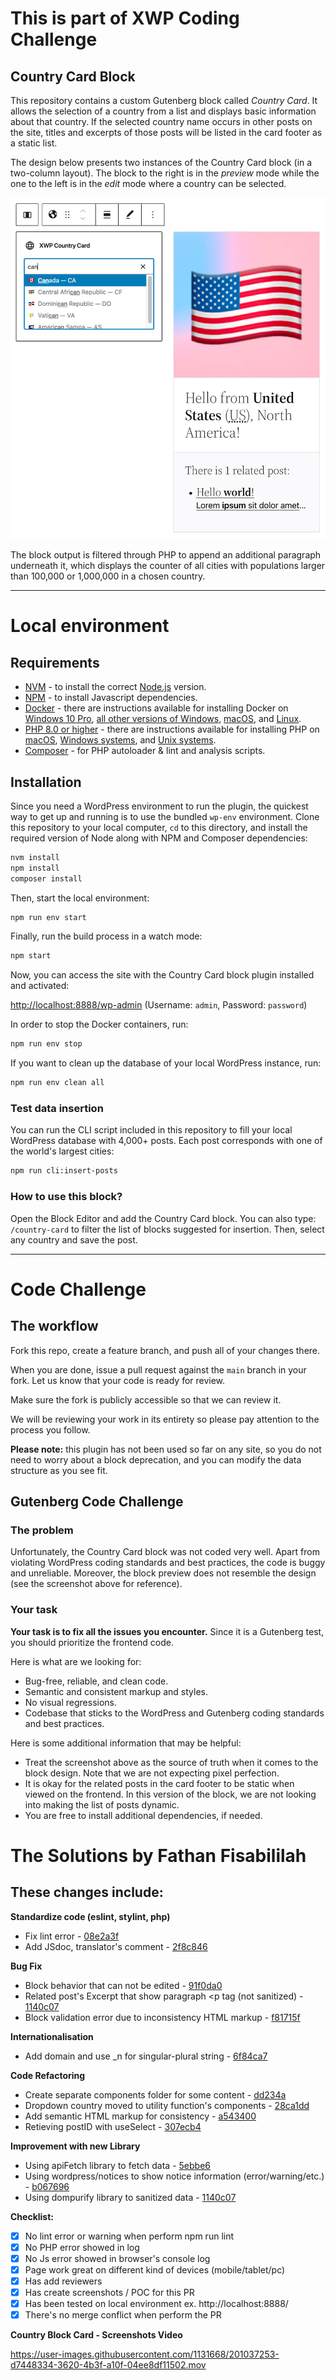 # This is part of XWP Coding Challenge

## Country Card Block

This repository contains a custom Gutenberg block called _Country Card_.
It allows the selection of a country from a list and displays basic information about that country.
If the selected country name occurs in other posts on the site, titles and excerpts of those posts will be listed in the card footer as a static list.

The design below presents two instances of the Country Card block (in a two-column layout).
The block to the right is in the _preview_ mode while the one to the left is in the _edit_ mode where a country can be selected.

![Country Card Block](screenshot.jpg?raw=true)

The block output is filtered through PHP to append an additional paragraph underneath it, which displays the counter of all cities with populations larger than 100,000 or 1,000,000 in a chosen country.

---

# Local environment

## Requirements

* [NVM](https://github.com/creationix/nvm/) - to install the correct [Node.js](https://nodejs.org/en/) version.
* [NPM](https://docs.npmjs.com/downloading-and-installing-node-js-and-npm) - to install Javascript dependencies.
* [Docker](https://www.docker.com/) - there are instructions available for installing Docker on [Windows 10 Pro](https://docs.docker.com/docker-for-windows/install/), [all other versions of Windows](https://docs.docker.com/toolbox/toolbox_install_windows/), [macOS](https://docs.docker.com/docker-for-mac/install/), and [Linux](https://docs.docker.com/v17.12/install/linux/docker-ce/ubuntu/#install-using-the-convenience-script).
* [PHP 8.0 or higher](https://www.php.net/) - there are instructions available for installing PHP on [macOS](https://www.php.net/manual/en/install.macosx.php), [Windows systems](https://www.php.net/manual/en/install.windows.php), and [Unix systems](https://www.php.net/manual/en/install.unix.php).
* [Composer](https://getcomposer.org/doc/00-intro.md) - for PHP autoloader & lint and analysis scripts.

## Installation

Since you need a WordPress environment to run the plugin, the quickest way to get up and running is to use the bundled `wp-env` environment.
Clone this repository to your local computer, `cd` to this directory, and install the required version of Node along with NPM and Composer dependencies:

```sh
nvm install
npm install
composer install
```

Then, start the local environment:

```sh
npm run env start
```

Finally, run the build process in a watch mode:

```sh
npm start
```

Now, you can access the site with the Country Card block plugin installed and activated:

[http://localhost:8888/wp-admin](http://localhost:8888/wp-admin) (Username: `admin`, Password: `password`)

In order to stop the Docker containers, run:

```sh
npm run env stop
```

If you want to clean up the database of your local WordPress instance, run:

```sh
npm run env clean all
```

### Test data insertion

You can run the CLI script included in this repository to fill your local WordPress database with 4,000+ posts. Each post corresponds with one of the world's largest cities:

```sh
npm run cli:insert-posts
```

### How to use this block?

Open the Block Editor and add the Country Card block. You can also type: `/country-card` to filter the list of blocks suggested for insertion. Then, select any country and save the post.

---

# Code Challenge

## The workflow

Fork this repo, create a feature branch, and push all of your changes there.

When you are done, issue a pull request against the `main` branch in your fork.
Let us know that your code is ready for review.

Make sure the fork is publicly accessible so that we can review it.

We will be reviewing your work in its entirety so please pay attention to the process you follow.

**Please note:** this plugin has not been used so far on any site, so you do not need to worry about a block deprecation, and you can modify the data structure as you see fit.

## Gutenberg Code Challenge

### The problem

Unfortunately, the Country Card block was not coded very well.
Apart from violating WordPress coding standards and best practices, the code is buggy and unreliable.
Moreover, the block preview does not resemble the design (see the screenshot above for reference).

### Your task

**Your task is to fix all the issues you encounter.** Since it is a Gutenberg test, you should prioritize the frontend code.

Here is what are we looking for:

- Bug-free, reliable, and clean code.
- Semantic and consistent markup and styles.
- No visual regressions.
- Codebase that sticks to the WordPress and Gutenberg coding standards and best practices.

Here is some additional information that may be helpful:

- Treat the screenshot above as the source of truth when it comes to the block design. Note that we are not expecting pixel perfection.
- It is okay for the related posts in the card footer to be static when viewed on the frontend. In this version of the block, we are not looking into making the list of posts dynamic.
- You are free to install additional dependencies, if needed.



# The Solutions by Fathan Fisabililah

## These changes include:

**Standardize code (eslint, stylint, php)**
- Fix lint error - [08e2a3f](https://github.com/xwp-hiring/code-challenge--FathanFisabililah/commit/08e2a3f6c680c79d6341834203edc74a34d4716f)
- Add JSdoc, translator's comment - [2f8c846](https://github.com/xwp-hiring/code-challenge--FathanFisabililah/commit/2f8c84668132c067e1dbe9259855263941cb1554)

**Bug Fix**
- Block behavior that can not be edited - [91f0da0](https://github.com/xwp-hiring/code-challenge--FathanFisabililah/commit/91f0da0885c1ab0c1d31e8f456fae0d0f2e9a1c5)
- Related post's Excerpt that show paragraph <p tag (not sanitized) - [1140c07](https://github.com/xwp-hiring/code-challenge--FathanFisabililah/commit/1140c07a03553cd8cc097c4fddb54d078846dad7)
- Block validation error due to inconsistency HTML markup - [f81715f](https://github.com/xwp-hiring/code-challenge--FathanFisabililah/commit/f81715f01042b2a20b1838a59904c90b197fc427)

**Internationalisation**
- Add domain and use _n for singular-plural string - [6f84ca7](https://github.com/xwp-hiring/code-challenge--FathanFisabililah/commit/6f84ca7d8a795b40884649b54e6a1d9bbeb528fd)

**Code Refactoring**
- Create separate components folder for some content - [dd234a](https://github.com/xwp-hiring/code-challenge--FathanFisabililah/commit/dd234af55a2088b2321ac8241c7befafc2742835)
- Dropdown country moved to utility function's components - [28ca1dd](https://github.com/xwp-hiring/code-challenge--FathanFisabililah/commit/a28ca1dd6d5129162a010a81f350949979aea378)
- Add semantic HTML markup for consistency - [a543400](https://github.com/xwp-hiring/code-challenge--FathanFisabililah/commit/a543400bff2e17e85841442bfe5ae8f419a1b5df)
- Retieving postID with useSelect - [307ecb4](https://github.com/xwp-hiring/code-challenge--FathanFisabililah/commit/307ecb41debdce8a4e1d503c485f5eaba3e44f9c)

**Improvement with new Library**
- Using apiFetch library to fetch data - [5ebbe6](https://github.com/xwp-hiring/code-challenge--FathanFisabililah/commit/5ebbe6891ae2842fc1e7788d2cc44caeabe708b0)
- Using wordpress/notices to show notice information (error/warning/etc.) - [b067696](https://github.com/xwp-hiring/code-challenge--FathanFisabililah/commit/b067696826bce64db66ec54eaebad878fc111378)
- Using dompurify library to sanitized data - [1140c07](https://github.com/xwp-hiring/code-challenge--FathanFisabililah/commit/1140c07a03553cd8cc097c4fddb54d078846dad7)

**Checklist:**

- [x] No lint error or warning when perform npm run lint
- [x] No PHP error showed in log
- [x] No Js error showed in browser's console log
- [x] Page work great on different kind of devices (mobile/tablet/pc)
- [x] Has add reviewers
- [x] Has create screenshots / POC for this PR
- [x] Has been tested on local environment ex. http://localhost:8888/
- [x] There's no merge conflict when perform the PR

**Country Block Card - Screenshots Video**

https://user-images.githubusercontent.com/1131668/201037253-d7448334-3620-4b3f-a10f-04ee8df11502.mov
